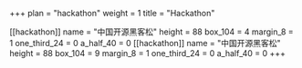 +++ 
plan = "hackathon"
weight = 1
title = "Hackathon"


[[hackathon]]
    name = "中国开源黑客松"
    height = 88
    box_104 = 4
    margin_8 = 1
    one_third_24 = 0
    a_half_40 = 0
[[hackathon]]
    name = "中国开源黑客松"
    height = 88
    box_104 = 9
    margin_8 = 1
    one_third_24 = 0
    a_half_40 = 0
+++

